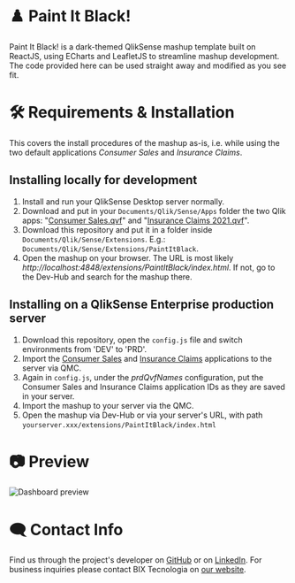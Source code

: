 # ♟️ Paint It Black! 
Paint It Black! is a dark-themed QlikSense mashup template built on ReactJS, using ECharts and LeafletJS to streamline mashup development. The code provided here can be used straight away and modified as you see fit.

# 🛠️ Requirements & Installation
This covers the install procedures of the mashup as-is, i.e. while using the two default applications _Consumer Sales_ and _Insurance Claims_.

## Installing locally for development
1. Install and run your QlikSense Desktop server normally.
2. Download and put in your `Documents/Qlik/Sense/Apps` folder the two Qlik apps: "[Consumer Sales.qvf](https://demos.qlik.com/qliksense/ConsumerGoodsSales)" and "[Insurance Claims 2021.qvf](https://demos.qlik.com/qliksense/InsuranceClaims)".
3. Download this repository and put it in a folder inside `Documents/Qlik/Sense/Extensions`. E.g.: `Documents/Qlik/Sense/Extensions/PaintItBlack`.
4. Open the mashup on your browser. The URL is most likely _http://localhost:4848/extensions/PaintItBlack/index.html_. If not, go to the Dev-Hub and search for the mashup there.


## Installing on a QlikSense Enterprise production server
1. Download this repository, open the `config.js` file and switch environments from 'DEV' to 'PRD'.
2. Import the [Consumer Sales](https://demos.qlik.com/qliksense/ConsumerGoodsSales) and [Insurance Claims](https://demos.qlik.com/qliksense/InsuranceClaims) applications to the server via QMC.
3. Again in `config.js`, under the _prdQvfNames_ configuration, put the Consumer Sales and Insurance Claims application IDs as they are saved in your server.
4. Import the mashup to your server via the QMC.
5. Open the mashup via Dev-Hub or via your server's URL, with path `yourserver.xxx/extensions/PaintItBlack/index.html`

# 📷 Preview
![Dashboard preview](https://i.imgur.com/IGNRD3K.png)

# 🗨️ Contact Info

Find us through the project's developer on [GitHub](https://github.com/BeautyFades) or on [LinkedIn](https://www.linkedin.com/in/fellipe-fernandes/). For business inquiries please contact BIX Tecnologia on [our website](https://www.bixtecnologia.com/us/).
